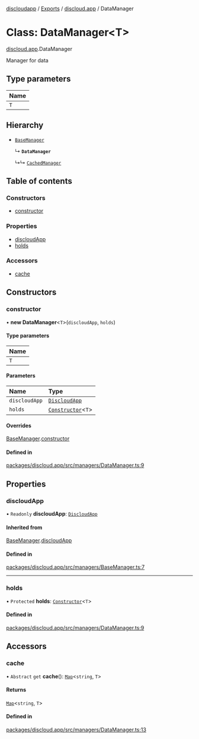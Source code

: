 [discloudapp](../README.md) / [Exports](../modules.md) / [discloud.app](../modules/discloud_app.md) / DataManager

# Class: DataManager<T\>

[discloud.app](../modules/discloud_app.md).DataManager

Manager for data

## Type parameters

| Name |
| :------ |
| `T` |

## Hierarchy

- [`BaseManager`](discloud_app.BaseManager.md)

  ↳ **`DataManager`**

  ↳↳ [`CachedManager`](discloud_app.CachedManager.md)

## Table of contents

### Constructors

- [constructor](discloud_app.DataManager.md#constructor)

### Properties

- [discloudApp](discloud_app.DataManager.md#discloudapp)
- [holds](discloud_app.DataManager.md#holds)

### Accessors

- [cache](discloud_app.DataManager.md#cache)

## Constructors

### constructor

• **new DataManager**<`T`\>(`discloudApp`, `holds`)

#### Type parameters

| Name |
| :------ |
| `T` |

#### Parameters

| Name | Type |
| :------ | :------ |
| `discloudApp` | [`DiscloudApp`](discloud_app.DiscloudApp.md) |
| `holds` | [`Constructor`](../modules/discloud_app.md#constructor)<`T`\> |

#### Overrides

[BaseManager](discloud_app.BaseManager.md).[constructor](discloud_app.BaseManager.md#constructor)

#### Defined in

[packages/discloud.app/src/managers/DataManager.ts:9](https://github.com/discloud/discloud.app/blob/0fe6620/packages/discloud.app/src/managers/DataManager.ts#L9)

## Properties

### discloudApp

• `Readonly` **discloudApp**: [`DiscloudApp`](discloud_app.DiscloudApp.md)

#### Inherited from

[BaseManager](discloud_app.BaseManager.md).[discloudApp](discloud_app.BaseManager.md#discloudapp)

#### Defined in

[packages/discloud.app/src/managers/BaseManager.ts:7](https://github.com/discloud/discloud.app/blob/0fe6620/packages/discloud.app/src/managers/BaseManager.ts#L7)

___

### holds

• `Protected` **holds**: [`Constructor`](../modules/discloud_app.md#constructor)<`T`\>

#### Defined in

[packages/discloud.app/src/managers/DataManager.ts:9](https://github.com/discloud/discloud.app/blob/0fe6620/packages/discloud.app/src/managers/DataManager.ts#L9)

## Accessors

### cache

• `Abstract` `get` **cache**(): [`Map`]( https://developer.mozilla.org/en-US/docs/Web/JavaScript/Reference/Global_Objects/Map )<`string`, `T`\>

#### Returns

[`Map`]( https://developer.mozilla.org/en-US/docs/Web/JavaScript/Reference/Global_Objects/Map )<`string`, `T`\>

#### Defined in

[packages/discloud.app/src/managers/DataManager.ts:13](https://github.com/discloud/discloud.app/blob/0fe6620/packages/discloud.app/src/managers/DataManager.ts#L13)

